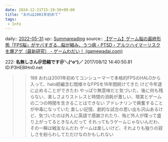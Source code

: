 ```yaml
---
date: 2024-12-21T15:19:58+09:00
title: "おれは2001年初めて"
tags:
 - Info
---
```


daily:: [2022-05-31](Daily_Note/2022-05-31.md)
up:: [Summareading](Bar/Summareading.md)
source:: [【ゲーム】ゲーム脳の最終形態「FPS脳」がヤバすぎる…脳が縮み、うつ病・PTSD・アルツハイマーリスクを爆アゲ（最新研究） - ゲームわだい！ (gamewadai.com)](https://gamewadai.com/game-news/%E3%80%90%E3%82%B2%E3%83%BC%E3%83%A0%E3%80%91%E3%82%B2%E3%83%BC%E3%83%A0%E8%84%B3%E3%81%AE%E6%9C%80%E7%B5%82%E5%BD%A2%E6%85%8B%E3%80%8Cfps%E8%84%B3%E3%80%8D%E3%81%8C%E3%83%A4%E3%83%90%E3%81%99)

222: **名無しさん＠恐縮です＠＼(^o^)／** 2017/08/12 14:40:50.81 ID:P3HEBlHn0.net

>>188
おれは2001年初めてコンシューマーで本格的FPSのHALOから入って、halo続編含む間様々なFPSを16年間続けてきた
けど今年遂に止めることができたわ
やっぱり無意味だと気づいた、後に何も残らない、楽しさよりストレスと時間の消耗が激しい、現実とゲームの二つの時間を生きることはできない
アドレナリンで興奮することが中毒になっていた
楽しい記憶、劇的な試合の思い出も沢山あるけど、気づいたのは外人に英語で感謝されたり、殆ど外人が喋って盛り上がってるときなんだって
それってもうゲームじゃないんだわ、その一瞬は戦友なんだわ
ゲームは楽しいけど、それよりも独りの寂しさを紛らわしてただけなのかもしれない